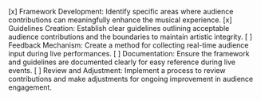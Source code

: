 [x] Framework Development: Identify specific areas where audience contributions can meaningfully enhance the musical experience.
[x] Guidelines Creation: Establish clear guidelines outlining acceptable audience contributions and the boundaries to maintain artistic integrity.
[ ] Feedback Mechanism: Create a method for collecting real-time audience input during live performances.
[ ] Documentation: Ensure the framework and guidelines are documented clearly for easy reference during live events.
[ ] Review and Adjustment: Implement a process to review contributions and make adjustments for ongoing improvement in audience engagement.